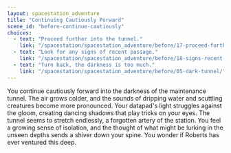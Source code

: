 ```yaml
---
layout: spacestation_adventure
title: "Continuing Cautiously Forward"
scene_id: "before-continue-cautiously"
choices:
  - text: "Proceed further into the tunnel."
    link: "/spacestation/spacestation_adventure/before/17-proceed-further/"
  - text: "Look for any signs of recent passage."
    link: "/spacestation/spacestation_adventure/before/18-signs-recent-passage/"
  - text: "Turn back, the darkness is too much."
    link: "/spacestation/spacestation_adventure/before/05-dark-tunnel/"
---
```


You continue cautiously forward into the darkness of the maintenance tunnel. The air grows colder, and the sounds of dripping water and scuttling creatures become more pronounced. Your datapad's light struggles against the gloom, creating dancing shadows that play tricks on your eyes. The tunnel seems to stretch endlessly, a forgotten artery of the station. You feel a growing sense of isolation, and the thought of what might be lurking in the unseen depths sends a shiver down your spine. You wonder if Roberts has ever ventured this deep.
